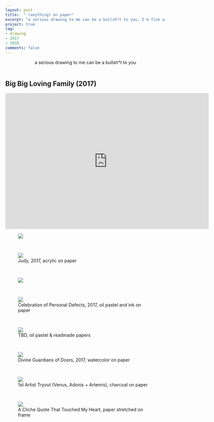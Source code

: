 ```yaml
---
layout: post
title:  " (anything) on paper"
excerpt: "a serious drawing to me can be a bullsh*t to you, I'm fine with that"
project: true
tag:
- drawing
- 2017
- 2018
comments: false
---
```

<center> a serious drawing to me can be a bullsh*t to you </center>
<br>


## Big Big Loving Family (2017)

<iframe src="https://player.vimeo.com/video/265790989" width="640" height="427" frameborder="0" webkitallowfullscreen mozallowfullscreen allowfullscreen></iframe>
<br>

<figure>
	<a href="https://drive.google.com/uc?id=1r8JiBVmZYMHEH7SiKQ9P_lQRA_bSl_YL" class="image-popup"><img src="https://drive.google.com/uc?id=1r8JiBVmZYMHEH7SiKQ9P_lQRA_bSl_YL"></a>
</figure>
<br>
<figure>
	<a href="https://drive.google.com/uc?id=1Tnaq2tUOFdddCzrIKsNuwVfkttteb2KI" class="image-popup"><img src="https://drive.google.com/uc?id=1Tnaq2tUOFdddCzrIKsNuwVfkttteb2KI"></a>
	<figcaption> Judy, 2017, acrylic on paper </figcaption>
</figure>
<br>

<figure>
	<a href="https://drive.google.com/uc?id=19b1tV_HFELguoRo5THx9aObCcJ9vnZu0" class="image-popup"><img src="https://drive.google.com/uc?id=19b1tV_HFELguoRo5THx9aObCcJ9vnZu0"></a>
</figure>

<br>

<figure>
	<a href="https://drive.google.com/uc?id=1Y2K5TEdOf-SEZ49W2JUpyx9T-YFLVhvC" class="image-popup"><img src="https://drive.google.com/uc?id=1Y2K5TEdOf-SEZ49W2JUpyx9T-YFLVhvC"></a>
    <figcaption> Celebration of Personal Defects, 2017, oil pastel and ink on paper </figcaption>
</figure>

<br>

<figure>
	<a href="https://drive.google.com/uc?id=1DEA2JtBq20TAsWFqyCZGqY3yZm5ipfXN" class="image-popup"><img src="https://drive.google.com/uc?id=1DEA2JtBq20TAsWFqyCZGqY3yZm5ipfXN"></a>
	<figcaption> TBD, oil pastel & readmade papers </figcaption>
</figure>

<br>

<figure>
	<a href="https://drive.google.com/uc?id=1suZ_PmR5zG7FHiG5Vt8FVbsTPVLHfZ5M" class="image-popup"><img src="https://drive.google.com/uc?id=1suZ_PmR5zG7FHiG5Vt8FVbsTPVLHfZ5M"></a>
	<figcaption> Divine Guardians of Doors, 2017, watercolor on paper </figcaption>
</figure>

<br>

<figure>
	<a href="https://drive.google.com/uc?id=14KUYwf_ycME7c6OCvMEhse7nLKKbATxy" class="image-popup"><img src="https://drive.google.com/uc?id=14KUYwf_ycME7c6OCvMEhse7nLKKbATxy"></a>
	<figcaption> 1st Artist Tryout (Venus, Adonis + Artemis), charcoal on paper </figcaption>
</figure>

<br>

<figure>
	<a href="https://drive.google.com/uc?id=1EQwsqrjEIOCZ9gd6303exBGkz4IuJBWQ" class="image-popup"><img src="https://drive.google.com/uc?id=1EQwsqrjEIOCZ9gd6303exBGkz4IuJBWQ"></a>
	<figcaption> A Cliche Quote That Touched My Heart, paper stretched on frame </figcaption>
</figure>
